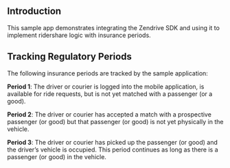 ## Introduction

This sample app demonstrates integrating the Zendrive SDK and using it to implement ridershare logic with insurance periods.

## Tracking Regulatory Periods

The following insurance periods are tracked by the sample application:

  **Period 1**: The driver or courier is logged into the mobile application, is available for ride requests, but is not yet matched with a passenger (or a good).

  **Period 2**: The driver or courier has accepted a match with a prospective passenger (or good) but that passenger (or good) is not yet physically in the vehicle.

  **Period 3**: The driver or courier has picked up the passenger (or good) and the driver’s vehicle is occupied. This period continues as long as there is a passenger (or good) in the vehicle.